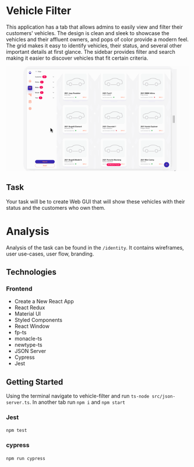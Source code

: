 # Vehicle Filter

This application has a tab that allows admins to easily view and filter their customers' vehicles. The design is clean and sleek to showcase the vehicles and their affluent owners, and pops of color provide a modern feel. The grid makes it easy to identify vehicles, their status, and several other important details at first glance. The sidebar provides filter and search making it easier to discover vehicles that fit certain criteria.

![vehicle filter](https://github.com/emilylhansen/vehicle_filter/blob/main/identity/vehicle_filter.gif)

## Task

Your task will be to create Web GUI that will show these vehicles with their status and the customers who own them.

# Analysis

Analysis of the task can be found in the `/identity`. It contains wireframes, user use-cases, user flow, branding.

## Technologies

### Frontend

- Create a New React App
- React Redux
- Material UI
- Styled Components
- React Window
- fp-ts
- monacle-ts
- newtype-ts
- JSON Server
- Cypress
- Jest

## Getting Started

Using the terminal navigate to vehicle-filter and run `ts-node src/json-server.ts`. In another tab run `npm i` and `npm start`

### Jest

`npm test`

### cypress

`npm run cypress`
